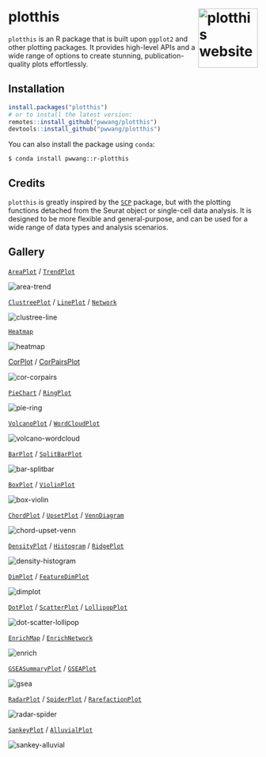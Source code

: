 # plotthis <a href="https://pwwang.github.io/plotthis/"><img src="man/figures/logo.png" align="right" height="120" alt="plotthis website" /></a>

`plotthis` is an R package that is built upon `ggplot2` and other plotting packages. It provides high-level APIs and a wide range of options to create stunning, publication-quality plots effortlessly.

## Installation

```r
install.packages("plotthis")
# or to install the latest version:
remotes::install_github("pwwang/plotthis")
devtools::install_github("pwwang/plotthis")
```

You can also install the package using `conda`:

```
$ conda install pwwang::r-plotthis
```

## Credits

`plotthis` is greatly inspired by the [`SCP`][1] package, but with the plotting functions detached from the Seurat object or single-cell data analysis. It is designed to be more flexible and general-purpose, and can be used for a wide range of data types and analysis scenarios.

## Gallery
[`AreaPlot`][2] / [`TrendPlot`][3]

![area-trend](man/figures/area-trend.png)

[`ClustreePlot`][4] / [`LinePlot`][5] / [`Network`][26]

![clustree-line](man/figures/clustree-line.png)

[`Heatmap`][6]

![heatmap](man/figures/heatmap.png)

[CorPlot][24] / [CorPairsPlot][25]

![cor-corpairs](man/figures/cor-corpairs.png)

[`PieChart`][7] / [`RingPlot`][8]

![pie-ring](man/figures/pie-ring.png)

[`VolcanoPlot`][9] / [`WordCloudPlot`][10]

![volcano-wordcloud](man/figures/volcano-wordcloud.png)

[`BarPlot`][11] / [`SplitBarPlot`][11]

![bar-splitbar](man/figures/bar-splitbar.png)

[`BoxPlot`][12] / [`ViolinPlot`][12]

![box-violin](man/figures/box-violin.png)

[`ChordPlot`][13] / [`UpsetPlot`][14] / [`VennDiagram`][15]

![chord-upset-venn](man/figures/chord-upset-venn.png)

[`DensityPlot`][16] / [`Histogram`][16] / [`RidgePlot`][23]

![density-histogram](man/figures/density-histogram.png)

[`DimPlot`][17] / [`FeatureDimPlot`][17]

![dimplot](man/figures/dimplot.png)

[`DotPlot`][18] / [`ScatterPlot`][18] / [`LollipopPlot`][18]

![dot-scatter-lollipop](man/figures/dot-scatter-lollipop.png)

[`EnrichMap`][19] / [`EnrichNetwork`][19]

![enrich](man/figures/enrich.png)

[`GSEASummaryPlot`][20] / [`GSEAPlot`][20]

![gsea](man/figures/gsea.png)

[`RadarPlot`][21] / [`SpiderPlot`][21] / [`RarefactionPlot`][26]

![radar-spider](man/figures/radar-spider.png)

[`SankeyPlot`][22] / [`AlluvialPlot`][22]

![sankey-alluvial](man/figures/sankey-alluvial.png)


[1]: https://zhanghao-njmu.github.io/SCP/index.html
[2]: https://pwwang.github.io/plotthis/reference/AreaPlot.html
[3]: https://pwwang.github.io/plotthis/reference/TrendPlot.html
[4]: https://pwwang.github.io/plotthis/reference/ClustreePlot.html
[5]: https://pwwang.github.io/plotthis/reference/LinePlot.html
[6]: https://pwwang.github.io/plotthis/reference/Heatmap.html
[7]: https://pwwang.github.io/plotthis/reference/PieChart.html
[8]: https://pwwang.github.io/plotthis/reference/RingPlot.html
[9]: https://pwwang.github.io/plotthis/reference/VolcanoPlot.html
[10]: https://pwwang.github.io/plotthis/reference/WordCloudPlot.html
[11]: https://pwwang.github.io/plotthis/reference/barplot.html
[12]: https://pwwang.github.io/plotthis/reference/boxviolinplot.html
[13]: https://pwwang.github.io/plotthis/reference/chordplot.html
[14]: https://pwwang.github.io/plotthis/reference/upsetplot1.html
[15]: https://pwwang.github.io/plotthis/reference/venndiagram1.html
[16]: https://pwwang.github.io/plotthis/reference/densityhistoplot.html
[17]: https://pwwang.github.io/plotthis/reference/dimplot.html
[18]: https://pwwang.github.io/plotthis/reference/dotplot.html
[19]: https://pwwang.github.io/plotthis/reference/enrichmap1.html
[20]: https://pwwang.github.io/plotthis/reference/gsea.html
[21]: https://pwwang.github.io/plotthis/reference/radarplot.html
[22]: https://pwwang.github.io/plotthis/reference/sankeyplot.html
[23]: https://pwwang.github.io/plotthis/reference/RidgePlot.html
[24]: https://pwwang.github.io/plotthis/reference/CorPlot.html
[25]: https://pwwang.github.io/plotthis/reference/CorPairsPlot.html
[25]: https://pwwang.github.io/plotthis/reference/RarefactionPlot.html
[26]: https://pwwang.github.io/plotthis/reference/Network.html
